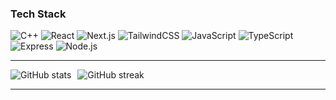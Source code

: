 ### Tech Stack

![C++](https://img.shields.io/badge/-C++-05122A?style=flat&logo=c%2B%2B)
![React](https://img.shields.io/badge/-React-05122A?style=flat&logo=react)
![Next.js](https://img.shields.io/badge/-Next.js-05122A?style=flat&logo=next.js)
![TailwindCSS](https://img.shields.io/badge/-TailwindCSS-05122A?style=flat&logo=tailwind-css)
![JavaScript](https://img.shields.io/badge/-JavaScript-05122A?style=flat&logo=javascript)
![TypeScript](https://img.shields.io/badge/-TypeScript-05122A?style=flat&logo=typescript)
![Express](https://img.shields.io/badge/-Express.js-05122A?style=flat&logo=express)
![Node.js](https://img.shields.io/badge/-Node.js-05122A?style=flat&logo=node.js)

---

<div style="display:flex; gap:10px; align-items:flex-start; flex-wrap: nowrap;">
  <img src="https://github-readme-stats.vercel.app/api?username=randseas&show_icons=true&hide_border=true&theme=radical" alt="GitHub stats" />
  <img src="https://github-readme-streak-stats.herokuapp.com?user=randseas&show_icons=true&theme=radical&hide_border=true" alt="GitHub streak" />
</div>

---
